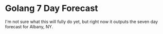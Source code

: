 # Golang 7 Day Forecast

I'm not sure what this will fully do yet, but right now it outputs the
seven day forecast for Albany, NY.